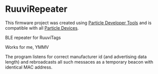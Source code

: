 # RuuviRepeater

This firmware project was created using [Particle Developer Tools](https://www.particle.io/developer-tools/) and is compatible with all [Particle Devices](https://www.particle.io/devices/).

BLE repeater for RuuviTags

Works for me, YMMV

The program listens for correct manufacturer id (and advertising data length) and rebroadcasts all such messaces as a temporary beacon with identical MAC address.